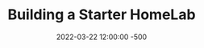 ---
layout: post
title: "Building a Starter HomeLab"
date: 2022-03-22 12:00:00 -500
categories: homelab
tags: homelab splunk pfsense securityonion windows linux
image:
    path:
    lqip:
---